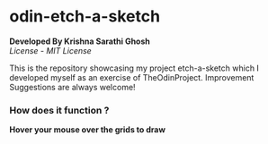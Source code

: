 # odin-etch-a-sketch
**Developed By Krishna Sarathi Ghosh**<br>
_License - MIT License_

<p>This is the repository showcasing my project etch-a-sketch which I developed myself as an exercise of TheOdinProject. Improvement Suggestions are always welcome!</p>

### How does it function ? 
**Hover your mouse over the grids to draw**

